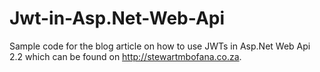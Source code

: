 # Jwt-in-Asp.Net-Web-Api
Sample code for the blog article on how to use JWTs in Asp.Net Web Api 2.2 which can be found on http://stewartmbofana.co.za.
